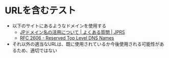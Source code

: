 # URLを含むテスト

- 以下のサイトにあるようなドメインを使用する
    - [JPドメイン名の活用について | よくある質問 | JPRS](https://jprs.jp/faq/use/)
    - [RFC 2606 - Reserved Top Level DNS Names](https://tools.ietf.org/html/rfc2606)
- それ以外の適当なURLは、既に使用されているか今後使用される可能性があるため、適切ではない
